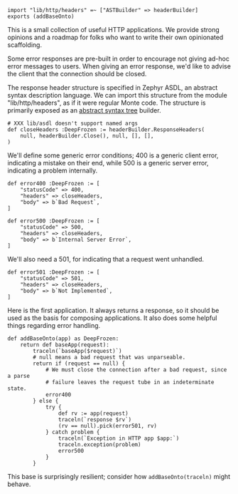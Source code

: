 ```
import "lib/http/headers" =~ ["ASTBuilder" => headerBuilder]
exports (addBaseOnto)
```

This is a small collection of useful HTTP applications. We provide strong
opinions and a roadmap for folks who want to write their own opinionated
scaffolding.

Some error responses are pre-built in order to encourage not giving ad-hoc
error messages to users. When giving an error response, we'd like to advise
the client that the connection should be closed.

The response header structure is specified in Zephyr ASDL, an abstract syntax
description language. We can import this structure from the module
"lib/http/headers", as if it were regular Monte code. The structure is
primarily exposed as an [abstract syntax
tree](https://en.wikipedia.org/wiki/Abstract_syntax_tree) builder.

```
# XXX lib/asdl doesn't support named args
def closeHeaders :DeepFrozen := headerBuilder.ResponseHeaders(
    null, headerBuilder.Close(), null, [], [],
)
```

We'll define some generic error conditions; 400 is a generic client error,
indicating a mistake on their end, while 500 is a generic server error,
indicating a problem internally.

```
def error400 :DeepFrozen := [
    "statusCode" => 400,
    "headers" => closeHeaders,
    "body" => b`Bad Request`,
]

def error500 :DeepFrozen := [
    "statusCode" => 500,
    "headers" => closeHeaders,
    "body" => b`Internal Server Error`,
]
```

We'll also need a 501, for indicating that a request went unhandled.

```
def error501 :DeepFrozen := [
    "statusCode" => 501,
    "headers" => closeHeaders,
    "body" => b`Not Implemented`,
]
```

Here is the first application. It always returns a response, so it should be
used as the basis for composing applications. It also does some helpful
things regarding error handling.

```
def addBaseOnto(app) as DeepFrozen:
    return def baseApp(request):
        traceln(`baseApp($request)`)
        # null means a bad request that was unparseable.
        return if (request == null) {
            # We must close the connection after a bad request, since a parse
            # failure leaves the request tube in an indeterminate state.
            error400
        } else {
            try {
                def rv := app(request)
                traceln(`response $rv`)
                (rv == null).pick(error501, rv)
            } catch problem {
                traceln(`Exception in HTTP app $app:`)
                traceln.exception(problem)
                error500
            }
        }
```

This base is surprisingly resilient; consider how `addBaseOnto(traceln)` might
behave.
